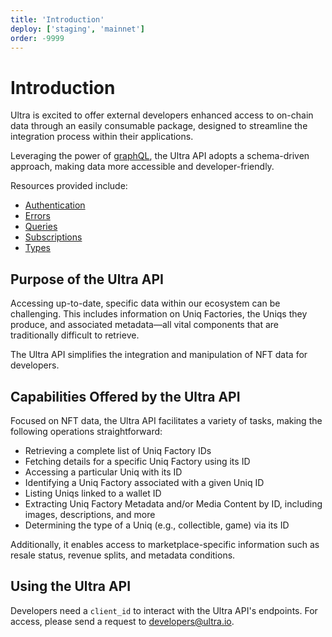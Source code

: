 ```yaml
---
title: 'Introduction'
deploy: ['staging', 'mainnet']
order: -9999
---
```


# Introduction

Ultra is excited to offer external developers enhanced access to on-chain data through an easily consumable package, designed to streamline the integration process within their applications.

Leveraging the power of [graphQL](https://graphql.org/), the Ultra API adopts a schema-driven approach, making data more accessible and developer-friendly.

Resources provided include:

-   [Authentication](./authentication.md)
-   [Errors](./errors.md)
-   [Queries](./queries.md)
-   [Subscriptions](./subscriptions.md)
-   [Types](./types.md)

## Purpose of the Ultra API

Accessing up-to-date, specific data within our ecosystem can be challenging. This includes information on Uniq Factories, the Uniqs they produce, and associated metadata—all vital components that are traditionally difficult to retrieve.

The Ultra API simplifies the integration and manipulation of NFT data for developers.

## Capabilities Offered by the Ultra API

Focused on NFT data, the Ultra API facilitates a variety of tasks, making the following operations straightforward:

-   Retrieving a complete list of Uniq Factory IDs
-   Fetching details for a specific Uniq Factory using its ID
-   Accessing a particular Uniq with its ID
-   Identifying a Uniq Factory associated with a given Uniq ID
-   Listing Uniqs linked to a wallet ID
-   Extracting Uniq Factory Metadata and/or Media Content by ID, including images, descriptions, and more
-   Determining the type of a Uniq (e.g., collectible, game) via its ID

Additionally, it enables access to marketplace-specific information such as resale status, revenue splits, and metadata conditions.

## Using the Ultra API

Developers need a `client_id` to interact with the Ultra API's endpoints. For access, please send a request to [developers@ultra.io](mailto:developers@ultra.io).
